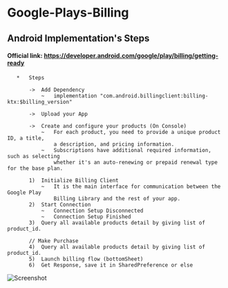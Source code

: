 # Google-Plays-Billing



##       Android Implementation's Steps
#### Official link:   https://developer.android.com/google/play/billing/getting-ready
 
       *   Steps
 
           ->  Add Dependency
               ~   implementation "com.android.billingclient:billing-ktx:$billing_version"
 
           ->  Upload your App
 
           ->  Create and configure your products (On Console)
               ~   For each product, you need to provide a unique product ID, a title,
                   a description, and pricing information.
               ~   Subscriptions have additional required information, such as selecting 
                   whether it's an auto-renewing or prepaid renewal type for the base plan.
 
           1)  Initialize Billing Client
               ~   It is the main interface for communication between the Google Play 
                   Billing Library and the rest of your app.
           2)  Start Connection
               ~   Connection Setup Disconnected
               ~   Connection Setup Finished
           3)  Query all available products detail by giving list of product_id.
 
           // Make Purchase
           4)  Query all available products detail by giving list of product_id.
           5)  Launch billing flow (bottomSheet)
           6)  Get Response, save it in SharedPreference or else
 

![Screenshot](https://user-images.githubusercontent.com/100923337/204470993-5f0841e9-02a1-416e-a686-ac32be63a53b.jpg)


